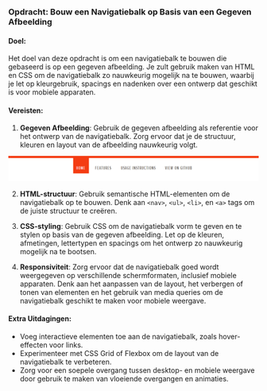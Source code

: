

### Opdracht: Bouw een Navigatiebalk op Basis van een Gegeven Afbeelding

#### Doel:
Het doel van deze opdracht is om een navigatiebalk te bouwen die gebaseerd is op een gegeven afbeelding. Je zult gebruik maken van HTML en CSS om de navigatiebalk zo nauwkeurig mogelijk na te bouwen, waarbij je let op kleurgebruik, spacings en nadenken over een ontwerp dat geschikt is voor mobiele apparaten.

#### Vereisten:
1. **Gegeven Afbeelding**: Gebruik de gegeven afbeelding als referentie voor het ontwerp van de navigatiebalk. Zorg ervoor dat je de structuur, kleuren en layout van de afbeelding nauwkeurig volgt.

![alt text](image.png)

2. **HTML-structuur**: Gebruik semantische HTML-elementen om de navigatiebalk op te bouwen. Denk aan `<nav>`, `<ul>`, `<li>`, en `<a>` tags om de juiste structuur te creëren.

3. **CSS-styling**: Gebruik CSS om de navigatiebalk vorm te geven en te stylen op basis van de gegeven afbeelding. Let op de kleuren, afmetingen, lettertypen en spacings om het ontwerp zo nauwkeurig mogelijk na te bootsen.

4. **Responsiviteit**: Zorg ervoor dat de navigatiebalk goed wordt weergegeven op verschillende schermformaten, inclusief mobiele apparaten. Denk aan het aanpassen van de layout, het verbergen of tonen van elementen en het gebruik van media queries om de navigatiebalk geschikt te maken voor mobiele weergave.

#### Extra Uitdagingen:
- Voeg interactieve elementen toe aan de navigatiebalk, zoals hover-effecten voor links.
- Experimenteer met CSS Grid of Flexbox om de layout van de navigatiebalk te verbeteren.
- Zorg voor een soepele overgang tussen desktop- en mobiele weergave door gebruik te maken van vloeiende overgangen en animaties.
